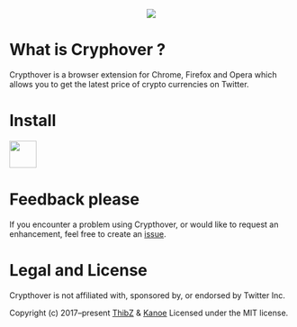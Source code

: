 <p align="center">
<a href="https://chrome.google.com/webstore/detail/crypthover/kkmbecnhcledkjgdfgfbnochegmipifm"><img src="https://raw.githubusercontent.com/tlenclos/crypthover/master/icons/icon128.png" /></a
</p>

# What is Cryphover ?

Crypthover is a browser extension for Chrome, Firefox and Opera which allows you to get the latest price of crypto currencies on Twitter.

# Install

<a href="https://chrome.google.com/webstore/detail/crypthover/kkmbecnhcledkjgdfgfbnochegmipifm"><img src="https://raw.githubusercontent.com/alrra/browser-logos/master/src/chrome/chrome_128x128.png" width="48" /></a>


# Feedback please

If you encounter a problem using Crypthover, or would like to request an enhancement, feel free to create an [issue](https://github.com/tlenclos/crypthover/issues).

# Legal and License

Crypthover is not affiliated with, sponsored by, or endorsed by Twitter Inc.

Copyright (c) 2017–present [ThibZ](https://github.com/tlenclos) & [Kanoe](https://github.com/kkanoee) Licensed under the MIT license.
